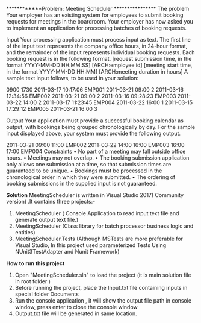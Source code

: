 ************Problem: Meeting Scheduler ****************
The problem 
Your employer has an existing system for employees to submit booking requests for 
meetings in the boardroom. Your employer has now asked you to implement an application 
for processing batches of booking requests. 

Input 
Your processing application must process input as text. The first line of the input text 
represents the company office hours, in 24-hour format, and the remainder of the input 
represents individual booking requests. Each booking request is in the following format. 
[request submission time, in the format YYYY-MM-DD HH:MM:SS] [ARCH:employee id] 
[meeting start time, in the format YYYY-MM-DD HH:MM] [ARCH:meeting duration in hours] 
A sample text input follows, to be used in your solution:

0900 1730 
2011-03-17 10:17:06 
EMP001 
2011-03-21 09:00 2 
2011-03-16 12:34:56 
EMP002 
2011-03-21 09:00 2 
2011-03-16 09:28:23 
EMP003 
2011-03-22 14:00 2 
2011-03-17 11:23:45 
EMP004 
2011-03-22 16:00 1 
2011-03-15 17:29:12 
EMP005 
2011-03-21 16:00 3 

 Output 
Your application must provide a successful booking calendar as output, with bookings being 
grouped chronologically by day. For the sample input displayed above, your system must 
provide the following output. 

2011-03-21 
09:00 11:00 
EMP002 
2011-03-22 
14:00 16:00 
EMP003 
16:00 17:00 
EMP004 
Constraints 
•	No part of a meeting may fall outside office hours. 
•	Meetings may not overlap. 
•	The booking submission application only allows one submission at a time, so that submission times are guaranteed to be unique. 
•	Bookings must be processed in the chronological order in which they were submitted. 
•	The ordering of booking submissions in the supplied input is not guaranteed. 


************Solution************
MeetingScheduler is written in Visual Studio 2017( Community version) .It contains three projects:-
1) MeetingScheduler ( Console Application to read input text file and generate output text file.)
2) MeetingScheduler (Class library for batch processor business logic and entities)
3) MeetingScheduler.Tests (Although MSTests are more preferable for Visual Studio, In this project used parameterized Tests Using NUnit3TestAdapter and Nunit Framework)

************How to run this project************

1) Open "MeetingScheduler.sln" to load the project (it is main solution file in root folder )
2) Before running the project, place the Input.txt file containing inputs in special folder Documents
3) Run the console application , it will show the output file path in console window, press enter to close the console window
4) Output.txt file will be generated in same location.
